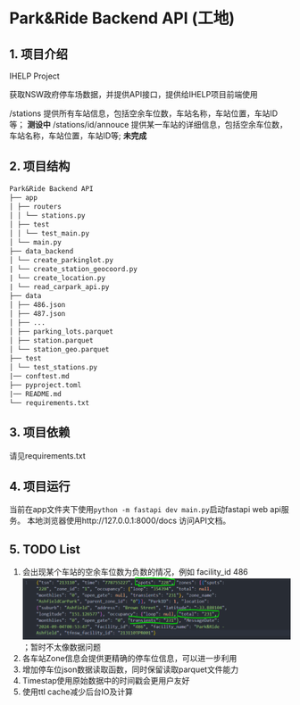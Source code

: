 # Park&Ride Backend API (工地)

## 1. 项目介绍
IHELP Project

获取NSW政府停车场数据，并提供API接口，提供给IHELP项目前端使用

/stations 提供所有车站信息，包括空余车位数，车站名称，车站位置，车站ID等； **测设中**
/stations/id/annouce 提供某一车站的详细信息，包括空余车位数，车站名称，车站位置，车站ID等; **未完成**

## 2. 项目结构

```
Park&Ride Backend API
├── app
│ ├── routers
│ │ └── stations.py
│ ├── test
│ │ └── test_main.py
│ └── main.py
├── data_backend
│ └── create_parkinglot.py
| └── create_station_geocoord.py
| └── create_location.py
| └── read_carpark_api.py
├── data
│ ├── 486.json
│ ├── 487.json
│ ├── ...
│ ├── parking_lots.parquet
│ ├── station.parquet
│ └── station_geo.parquet
├── test
│ └── test_stations.py
|── conftest.md
├── pyproject.toml
|── README.md
└── requirements.txt
```

## 3. 项目依赖
请见requirements.txt



## 4. 项目运行
当前在app文件夹下使用`python -m fastapi dev main.py`启动fastapi web api服务。
本地浏览器使用http://127.0.0.1:8000/docs 访问API文档。


## 5. TODO List
1. 会出现某个车站的空余车位数为负数的情况，例如 facility_id 486
![alt text](image.png)；暂时不太像数据问题
2. 各车站Zone信息会提供更精确的停车位信息，可以进一步利用
3. 增加停车位json数据读取函数，同时保留读取parquet文件能力
4. Timestap使用原始数据中的时间戳会更用户友好
5. 使用ttl cache减少后台IO及计算



